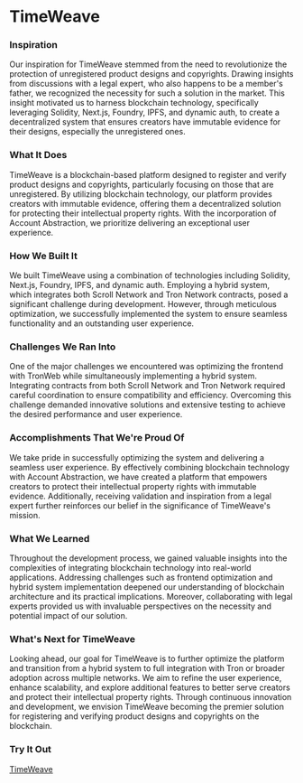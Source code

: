 # TimeWeave

### Inspiration
Our inspiration for TimeWeave stemmed from the need to revolutionize the protection of unregistered product designs and copyrights. Drawing insights from discussions with a legal expert, who also happens to be a member's father, we recognized the necessity for such a solution in the market. This insight motivated us to harness blockchain technology, specifically leveraging Solidity, Next.js, Foundry, IPFS, and dynamic auth, to create a decentralized system that ensures creators have immutable evidence for their designs, especially the unregistered ones.

### What It Does
TimeWeave is a blockchain-based platform designed to register and verify product designs and copyrights, particularly focusing on those that are unregistered. By utilizing blockchain technology, our platform provides creators with immutable evidence, offering them a decentralized solution for protecting their intellectual property rights. With the incorporation of Account Abstraction, we prioritize delivering an exceptional user experience.

### How We Built It
We built TimeWeave using a combination of technologies including Solidity, Next.js, Foundry, IPFS, and dynamic auth. Employing a hybrid system, which integrates both Scroll Network and Tron Network contracts, posed a significant challenge during development. However, through meticulous optimization, we successfully implemented the system to ensure seamless functionality and an outstanding user experience.

### Challenges We Ran Into
One of the major challenges we encountered was optimizing the frontend with TronWeb while simultaneously implementing a hybrid system. Integrating contracts from both Scroll Network and Tron Network required careful coordination to ensure compatibility and efficiency. Overcoming this challenge demanded innovative solutions and extensive testing to achieve the desired performance and user experience.

### Accomplishments That We're Proud Of
We take pride in successfully optimizing the system and delivering a seamless user experience. By effectively combining blockchain technology with Account Abstraction, we have created a platform that empowers creators to protect their intellectual property rights with immutable evidence. Additionally, receiving validation and inspiration from a legal expert further reinforces our belief in the significance of TimeWeave's mission.

### What We Learned
Throughout the development process, we gained valuable insights into the complexities of integrating blockchain technology into real-world applications. Addressing challenges such as frontend optimization and hybrid system implementation deepened our understanding of blockchain architecture and its practical implications. Moreover, collaborating with legal experts provided us with invaluable perspectives on the necessity and potential impact of our solution.

### What's Next for TimeWeave
Looking ahead, our goal for TimeWeave is to further optimize the platform and transition from a hybrid system to full integration with Tron or broader adoption across multiple networks. We aim to refine the user experience, enhance scalability, and explore additional features to better serve creators and protect their intellectual property rights. Through continuous innovation and development, we envision TimeWeave becoming the premier solution for registering and verifying product designs and copyrights on the blockchain.

### Try It Out
[TimeWeave](https://timeweave.vercel.app/)

